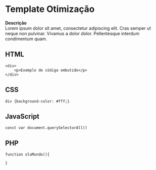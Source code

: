 # Template Otimização

 **Descrição**  
Lorem ipsum dolor sit amet, consectetur adipiscing elit. Cras semper ut neque non pulvinar. Vivamus a dolor dolor. Pellentesque interdum condimentum quam. 

## HTML
```
<div>
    <p>Exemplo de código embutido</p>
</div>
```
## CSS
```
div {background-color: #fff;}
```
## JavaScript
```
const var document.querySelectorAll()
```
## PHP
```
function olaMundo(){
    
}
```

